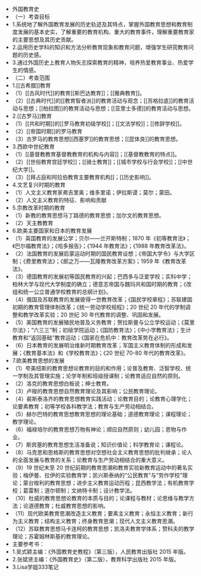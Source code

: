 - 外国教育史
- （一）考查目标
- 1.系统地了解外国教育发展的历史轨迹及其特点，掌握外国教育思想和教育制度发展的基本史实，了解重要的教育机构、重大的教育事件，理解重要教育家的主要思想及其历史贡献。
- 2.运用历史学科的知识和方法分析教育现象和教育问题，增强学生研究教育问题的历史感。
- 3.通过外国历史上教育人物矢志探索教育的精神，培养热爱教育事业、热爱学生的情感。
- （二）考查范围
- 1.[[古希腊]]教育
- （1）[[古风时代]]的教育[[斯巴达教育]]；[[雅典教育]]。
- （2）[[古典时代]]的[[教育智者派]]的教育活动与观念；[[苏格拉底]]的教育活动与思想；[[柏拉图]]的教育活动与思想；[[亚里士多德]]的教育活动与思想。
- 2.[[古罗马]]教育
- （1）[[共和时期]]的[[罗马教育初级学校]]；[[文法学校]]；[[修辞学校]]。
- （2）[[帝国时期]]的罗马教育
- （3）古罗马的教育思想[[西塞罗]]的教育思想；[[昆体良]]的教育思想。
- 3.西欧中世纪教育
- （1）[[基督教教育基督教教育的机构与内容]]；[[基督教教育的特点]]。
- （2）[[世俗教育宫廷学校]]；[[骑士教育]]；[[城市学校与行会学校]]；[[中世纪大学]]。
- （3）[[拜占庭和阿拉伯教育主要教育机构]]；[[历史影响]]。
- 4.文艺复兴时期的教育
- （1）人文主义教育家弗吉里奥；维多里诺；伊拉斯谟；莫尔；蒙田。
- （2）人文主义教育的特征、影响和贡献
- 5.宗教改革时期的教育
- （1）新教的教育思想马丁路德的教育思想；加尔文的教育思想。
- （2）天主教教育
- 6.欧美主要国家和日本的教育发展
- （1）英国教育的发展公学；贝尔——兰开斯特制；1870 年《初等教育法》；《巴尔福教育法》；《哈多报告》；《1944 年教育法》；《1988 年教育改革法》。
- （2）法国教育的发展启蒙运动时期的国民教育设想；《帝国大学令》与大学区制；《费里教育法》；《郎之万——瓦隆教育改革方案》；1959 年《教育改革法》。
- （3）德国教育的发展初等国民教育的兴起；巴西多与泛爱学校；实科中学；柏林大学与现代大学制度的确立；德意志帝国与魏玛共和国时期的教育；《改组和统一公立普通学校教育的总纲计划》。
- （4）俄国及苏联教育的发展彼得一世教育改革；《国民学校章程》；苏联建国初期的教育管理体制改革；《统一劳动学校规程》；20 世纪 20 年代的学制调整和教学改革实验；20 世纪 30 年代教育的调整、巩固和发展。
- （5）美国教育的发展殖民地普及义务教育；贺拉斯曼与公立学校运动；《莫里尔法》；“六三三”制；初级学院运动；《国防教育法》；《中小学教育法》；生计教育和“返回基础”教育运动；《国家在危机中：教育改革势在必行》。
- （6）日本教育的发展明治维新时期教育改革；军国主义教育体制的形成和发展；《教育基本法》和《学校教育法》；《20 世纪 70-80 年代的教育改革》。
- 7.欧美教育思想的发展
- （1）夸美纽斯的教育思想论教育的目的和作用；论普及教育、泛智学校、统一学制及其管理实施；论学年制和班级授课制；论教育适应自然的原则。
- （2）洛克的教育思想白板说；绅士教育。
- （3）卢梭的教育思想自然教育理论及其影响；公民教育理论。
- （4）裴斯泰洛齐的教育思想教育实践活动；论教育目的；论教育心理学化；论要素教育；初等学校各科教学法；教育与生产劳动相结合。
- （5）赫尔巴特的教育思想教育思想的理论基础；道德教育理论；课程理论；教学理论。
- （6）福禄培尔的教育思想万物有神论；顺应自然原则；幼儿园；恩物与作业。
- （7）斯宾塞的教育思想生活准备说；知识价值论；科学教育论；课程论。
- （8）马克思和恩格斯的教育思想对空想社会主义教育思想的批判继承；论人的全面发展与教育的关系；论教育与生产劳动相结合的重大意义。
- （9）19 世纪末至 20 世纪前期的教育思潮和教育实验新教育运动中的著名实验；梅伊曼、拉伊的实验教育学；凯兴斯泰纳的“公民教育”与“劳作学校”理论；蒙台梭利的教育思想；进步主义教育运动历程；昆西教学法；有机教育学校；葛雷制；道尔顿制；文纳特卡制；设计教学法。
- （10）杜威的教育思想论教育的本质与目的；论课程与教材；论思维与教学方法；论道德教育；杜威教育思想的影响。
- （11）现代欧美教育思潮改造主义教育；要素主义教育；永恒主义教育；新行为主义教育；结构主义教育；终身教育思潮；现代人文主义教育思潮。
- （12）苏联教育思想马卡连柯的教育思想；凯洛夫教育学体系；赞科夫的教学理论；苏霍姆林斯基的教育理论。
- 主要参考书：
- 1.吴式颖主编：《外国教育史教程》（第三版），人民教育出版社 2015 年版。
- 2.张斌贤主编：《外国教育史》（第二版），教育科学出版社 2015 年版。
- 3.Lisa学姐333笔记